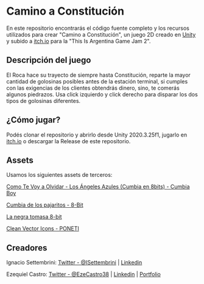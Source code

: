 # Camino a Constitución

En este repositorio encontrarás el código fuente completo y los recursos utilizados para crear "Camino a Constitución", un juego 2D creado en [Unity](https://unity.com/) y subido a [itch.io](https://ignaxavier.itch.io/camino-a-constitucin) para la "This Is Argentina Game Jam 2".

## Descripción del juego

El Roca hace su trayecto de siempre hasta Constitución, reparte la mayor cantidad de golosinas posibles antes de la estación terminal, si cumples con las exigencias de los clientes obtendrás dinero, sino, te comerás algunos piedrazos.
Usa click izquierdo y click derecho para disparar los dos tipos de golosinas diferentes.

## ¿Cómo jugar?

Podés clonar el repositorio y abrirlo desde Unity 2020.3.25f1, jugarlo en [itch.io](https://ignaxavier.itch.io/camino-a-constitucin) o descargar la Release de este repositorio.

## Assets

Usamos los siguientes assets de terceros:

[Como Te Voy a Olvidar - Los Ángeles Azules (Cumbia en 8bits) - Cumbia Boy](https://www.youtube.com/watch?v=t0XFFeRhUH8)

[Cumbia de los pajaritos - 8-Bit](https://www.youtube.com/watch?v=y8YHrwT-jCo)

[La negra tomasa 8-bit](https://www.youtube.com/watch?v=A3WkoTf_hdA)

[Clean Vector Icons - PONETI](https://assetstore.unity.com/packages/2d/gui/icons/clean-vector-icons-132084)

## Creadores

Ignacio Settembrini: [Twitter - @ISettembrini](https://twitter.com/ISettembrini) | [Linkedin](https://www.linkedin.com/in/ignacio-x-settembrini-5a2688153/)

Ezequiel Castro: [Twitter - @EzeCastro38](https://twitter.com/EzeCastro38) | [Linkedin](https://www.linkedin.com/in/ezequiel-m-castro) | [Portfolio](https://www.behance.net/EzequielCastro)
